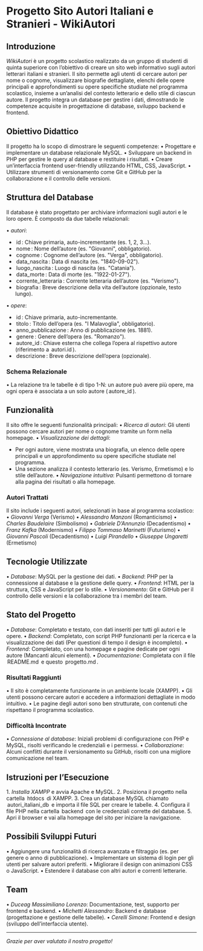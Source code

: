 # Progetto Sito Autori Italiani e Stranieri - WikiAutori

## Introduzione
*WikiAutori* è un progetto scolastico realizzato da un gruppo di studenti di quinta superiore con l’obiettivo di creare un sito web informativo sugli autori letterari italiani e stranieri. Il sito permette agli utenti di cercare autori per nome o cognome, visualizzare biografie dettagliate, elenchi delle opere principali e approfondimenti su opere specifiche studiate nel programma scolastico, insieme a un’analisi del contesto letterario e dello stile di ciascun autore. Il progetto integra un database per gestire i dati, dimostrando le competenze acquisite in progettazione di database, sviluppo backend e frontend.

## Obiettivo Didattico
Il progetto ha lo scopo di dimostrare le seguenti competenze:
•⁠  ⁠Progettare e implementare un database relazionale MySQL.
•⁠  ⁠Sviluppare un backend in PHP per gestire le query al database e restituire i risultati.
•⁠  ⁠Creare un’interfaccia frontend user-friendly utilizzando HTML, CSS, JavaScript.
•⁠  ⁠Utilizzare strumenti di versionamento come Git e GitHub per la collaborazione e il controllo delle versioni.

## Struttura del Database
Il database è stato progettato per archiviare informazioni sugli autori e le loro opere. È composto da due tabelle relazionali:

•⁠  ⁠*autori*:
  - ⁠ id ⁠: Chiave primaria, auto-incrementante (es. 1, 2, 3...).
  - ⁠ nome ⁠: Nome dell’autore (es. "Giovanni", obbligatorio).
  - ⁠ cognome ⁠: Cognome dell’autore (es. "Verga", obbligatorio).
  - ⁠ data_nascita ⁠: Data di nascita (es. "1840-09-02").
  - ⁠ luogo_nascita ⁠: Luogo di nascita (es. "Catania").
  - ⁠ data_morte ⁠: Data di morte (es. "1922-01-27").
  - ⁠ corrente_letteraria ⁠: Corrente letteraria dell’autore (es. "Verismo").
  - ⁠ biografia ⁠: Breve descrizione della vita dell’autore (opzionale, testo lungo).

•⁠  ⁠*opere*:
  - ⁠ id ⁠: Chiave primaria, auto-incrementante.
  - ⁠ titolo ⁠: Titolo dell’opera (es. "I Malavoglia", obbligatorio).
  - ⁠ anno_pubblicazione ⁠: Anno di pubblicazione (es. 1881).
  - ⁠ genere ⁠: Genere dell’opera (es. "Romanzo").
  - ⁠ autore_id ⁠: Chiave esterna che collega l’opera al rispettivo autore (riferimento a ⁠ autori.id ⁠).
  - ⁠ descrizione ⁠: Breve descrizione dell’opera (opzionale).

### Schema Relazionale
•⁠  ⁠La relazione tra le tabelle è di tipo 1-N: un autore può avere più opere, ma ogni opera è associata a un solo autore (⁠ autore_id ⁠).

## Funzionalità
Il sito offre le seguenti funzionalità principali:
•⁠  ⁠*Ricerca di autori*: Gli utenti possono cercare autori per nome o cognome tramite un form nella homepage.
•⁠  ⁠*Visualizzazione dei dettagli*:
  - Per ogni autore, viene mostrata una biografia, un elenco delle opere principali e un approfondimento su opere specifiche studiate nel programma.
  - Una sezione analizza il contesto letterario (es. Verismo, Ermetismo) e lo stile dell’autore.
•⁠  ⁠*Navigazione intuitiva*: Pulsanti permettono di tornare alla pagina dei risultati o alla homepage.

### Autori Trattati
Il sito include i seguenti autori, selezionati in base al programma scolastico:
•⁠  ⁠*Giovanni Verga* (Verismo)
•⁠  ⁠*Alessandro Manzoni* (Romanticismo)
•⁠  ⁠*Charles Baudelaire* (Simbolismo)
•⁠  ⁠*Gabriele D’Annunzio* (Decadentismo)
•⁠  ⁠*Franz Kafka* (Modernismo)
•⁠  ⁠*Filippo Tommaso Marinetti* (Futurismo)
•⁠  ⁠*Giovanni Pascoli* (Decadentismo)
•⁠  ⁠*Luigi Pirandello*
•⁠  ⁠*Giuseppe Ungaretti* (Ermetismo)

## Tecnologie Utilizzate
•⁠  ⁠*Database*: MySQL per la gestione dei dati.
•⁠  ⁠*Backend*: PHP per la connessione al database e la gestione delle query.
•⁠  ⁠*Frontend*: HTML per la struttura, CSS e JavaScript per lo stile.
•⁠  ⁠*Versionamento*: Git e GitHub per il controllo delle versioni e la collaborazione tra i membri del team.


## Stato del Progetto
•⁠  ⁠*Database*: Completato e testato, con dati inseriti per tutti gli autori e le opere.
•⁠  ⁠*Backend*: Completato, con script PHP funzionanti per la ricerca e la visualizzazione dei dati (Per questioni di tempo il design è incompleto).
•⁠  ⁠*Frontend*: Completato, con una homepage e pagine dedicate per ogni autore (Mancanti alcuni elementi).
•⁠  ⁠*Documentazione*: Completata con il file ⁠ README.md ⁠ e questo ⁠ progetto.md ⁠.

### Risultati Raggiunti
•⁠  ⁠Il sito è completamente funzionante in un ambiente locale (XAMPP).
•⁠  ⁠Gli utenti possono cercare autori e accedere a informazioni dettagliate in modo intuitivo.
•⁠  ⁠Le pagine degli autori sono ben strutturate, con contenuti che rispettano il programma scolastico.

### Difficoltà Incontrate
•⁠  ⁠*Connessione al database*: Iniziali problemi di configurazione con PHP e MySQL, risolti verificando le credenziali e i permessi.
•⁠  ⁠*Collaborazione*: Alcuni conflitti durante il versionamento su GitHub, risolti con una migliore comunicazione nel team.

## Istruzioni per l’Esecuzione
1.⁠ ⁠*Installa XAMPP* e avvia Apache e MySQL.
2.⁠ ⁠Posiziona il progetto nella cartella ⁠ htdocs ⁠ di XAMPP.
3.⁠ ⁠Crea un database MySQL chiamato ⁠ autori_italiani_db ⁠ e importa il file SQL per creare le tabelle.
4.⁠ ⁠Configura il file PHP nella cartella ⁠ backend ⁠ con le credenziali corrette del database.
5.⁠ ⁠Apri il browser e vai alla homepage del sito per iniziare la navigazione.

## Possibili Sviluppi Futuri
•⁠  ⁠Aggiungere una funzionalità di ricerca avanzata e filtraggio (es. per genere o anno di pubblicazione).
•⁠  ⁠Implementare un sistema di login per gli utenti per salvare autori preferiti.
•⁠  ⁠Migliorare il design con animazioni CSS o JavaScript.
•⁠  ⁠Estendere il database con altri autori e correnti letterarie.

## Team
•⁠  ⁠*Duceag Massimiliano Lorenzo*: Documentazione, test, supporto per frontend e backend.
•⁠  ⁠*Michetti Alessandro*: Backend e database (progettazione e gestione delle tabelle).
•⁠  ⁠*Cerelli Simone*: Frontend e design (sviluppo dell’interfaccia utente).


---

*Grazie per aver valutato il nostro progetto!*